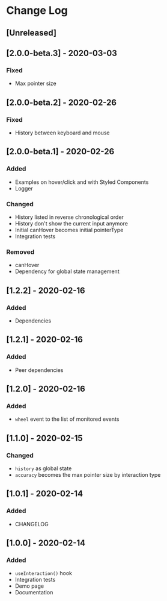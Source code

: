 # Change Log

## [Unreleased]

<!--
### Fixed
### Added
### Changed
### Removed
 -->

## [2.0.0-beta.3] - 2020-03-03

### Fixed

- Max pointer size

## [2.0.0-beta.2] - 2020-02-26

### Fixed

- History between keyboard and mouse

## [2.0.0-beta.1] - 2020-02-26

### Added

- Examples on hover/click and with Styled Components
- Logger

### Changed

- History listed in reverse chronological order
- History don't show the current input anymore
- Initial canHover becomes initial pointerType
- Integration tests

### Removed

- canHover
- Dependency for global state management

## [1.2.2] - 2020-02-16

### Added

- Dependencies

## [1.2.1] - 2020-02-16

### Added

- Peer dependencies

## [1.2.0] - 2020-02-16

### Added

- `wheel` event to the list of monitored events

## [1.1.0] - 2020-02-15

### Changed

- `history` as global state
- `accuracy` becomes the max pointer size by interaction type

## [1.0.1] - 2020-02-14

### Added

- CHANGELOG

## [1.0.0] - 2020-02-14

### Added

- `useInteraction()` hook
- Integration tests
- Demo page
- Documentation
